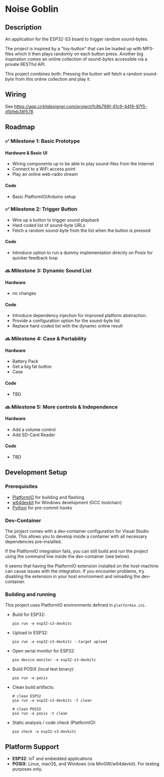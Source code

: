 # Noise Goblin

## Description

An application for the ESP32-S3 board to trigger random sound-bytes.

The project is inspired by a "toy-button" that can be loaded up with MP3-files
which it then plays randomly on each button press. Another big inspiration comes
an online collection of sound-bytes accessible via a private RESTful API.

This project combines both: Pressing the button will fetch a random sound-byte
from this online collection and play it.

## Wiring

See https://app.cirkitdesigner.com/project/fc8b766f-41c9-44f6-97f5-d1bfeb38f578

## Roadmap

### ✅ Milestone 1: Basic Prototype

#### Hardware & Basic UI

- Wiring components up to be able to play sound-files from the Internet
- Connect to a WiFi access point
- Play an online web-radio stream

#### Code

- Basic PlatformIO/Arduino setup

### ✅ Milestone 2: Trigger Button

- Wire up a button to trigger sound playback
- Hard coded list of sound-byte URLs
- Fetch a random sound-byte from the list when the button is pressed

#### Code

- Introduce option to run a dummy implementation directly on Posix for quicker
  feedback loop

### 🔜 Milestone 3: Dynamic Sound List

#### Hardware

- no changes

#### Code

- Introduce dependency injection for improved platform abstraction.
- Provide a configuration option for the sound-byte list
- Replace hard-coded list with the dynamic online result

### 🔜 Milestone 4: Case & Portability

#### Hardware

- Battery Pack
- Get a big fat button
- Case

#### Code

- TBD

### 🔜 Milestone 5: More controls & Independence

#### Hardware

- Add a volume control
- Add SD-Card Reader

#### Code

- TBD


## Development Setup

### Prerequisites

- [PlatformIO](https://platformio.org/) for building and flashing
- [w64devkit](https://github.com/skeeto/w64devkit) for Windows development (GCC
  toolchain)
- [Python](https://python.org/) for pre-commit hooks

### Dev-Container

The project comes with a dev-container configuration for Visual Studio Code.
This allows you to develop inside a container with all necessary dependencies
pre-installed.

If the PlatformIO integration fails, you can still build and run the project
using the command line inside the dev-container (see below).

It seems that having the PlatformIO extension installed on the host-machine can
cause issues with the integration. If you encounter problems, try disabling the
extension in your host environment and reloading the dev-container.

### Building and running

This project uses PlatformIO environments defined in `platformio.ini`.

- Build for ESP32:

  ```
  pio run -e esp32-s3-devkitc
  ```

- Upload to ESP32:

  ```
  pio run -e esp32-s3-devkitc --target upload
  ```

- Open serial monitor for ESP32:

  ```
  pio device monitor -e esp32-s3-devkitc
  ```

- Build POSIX (local test binary):

  ```
  pio run -e posix
  ```

- Clean build artifacts:

  ```
  # clean ESP32
  pio run -e esp32-s3-devkitc -t clean

  # clean POSIX
  pio run -e posix -t clean
  ```

- Static analysis / code check (PlatformIO):

  ```
  pio check -e esp32-s3-devkitc
  ```

## Platform Support

- **ESP32**: IoT and embedded applications
- **POSIX**: Linux, macOS, and Windows (via MinGW/w64devkit). For testing
  purposes only.
